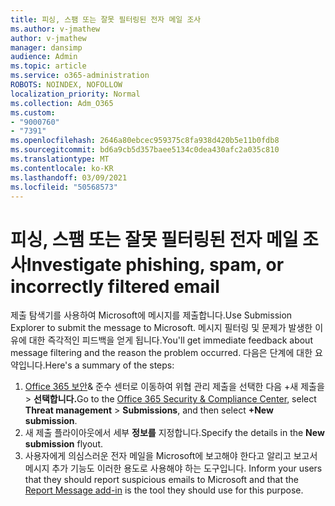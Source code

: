 ```yaml
---
title: 피싱, 스팸 또는 잘못 필터링된 전자 메일 조사
ms.author: v-jmathew
author: v-jmathew
manager: dansimp
audience: Admin
ms.topic: article
ms.service: o365-administration
ROBOTS: NOINDEX, NOFOLLOW
localization_priority: Normal
ms.collection: Adm_O365
ms.custom:
- "9000760"
- "7391"
ms.openlocfilehash: 2646a80ebcec959375c8fa938d420b5e11b0fdb8
ms.sourcegitcommit: bd6a9cb5d357baee5134c0dea430afc2a035c810
ms.translationtype: MT
ms.contentlocale: ko-KR
ms.lasthandoff: 03/09/2021
ms.locfileid: "50568573"
---
```

# <a name="investigate-phishing-spam-or-incorrectly-filtered-email"></a><span data-ttu-id="52976-102">피싱, 스팸 또는 잘못 필터링된 전자 메일 조사</span><span class="sxs-lookup"><span data-stu-id="52976-102">Investigate phishing, spam, or incorrectly filtered email</span></span>

<span data-ttu-id="52976-103">제출 탐색기를 사용하여 Microsoft에 메시지를 제출합니다.</span><span class="sxs-lookup"><span data-stu-id="52976-103">Use Submission Explorer to submit the message to Microsoft.</span></span> <span data-ttu-id="52976-104">메시지 필터링 및 문제가 발생한 이유에 대한 즉각적인 피드백을 얻게 됩니다.</span><span class="sxs-lookup"><span data-stu-id="52976-104">You'll get immediate feedback about message filtering and the reason the problem occurred.</span></span> <span data-ttu-id="52976-105">다음은 단계에 대한 요약입니다.</span><span class="sxs-lookup"><span data-stu-id="52976-105">Here's a summary of the steps:</span></span>

1. <span data-ttu-id="52976-106">[Office 365 보안](https://go.microsoft.com/fwlink/p/?linkid=2077143)& 준수 센터로 이동하여 위협 관리 제출을 선택한 다음 +새 제출을   >   **선택합니다.**</span><span class="sxs-lookup"><span data-stu-id="52976-106">Go to the [Office 365 Security & Compliance Center](https://go.microsoft.com/fwlink/p/?linkid=2077143), select **Threat management** > **Submissions**, and then select **+New submission**.</span></span>
2. <span data-ttu-id="52976-107">새 제출 플라이아웃에서 세부 **정보를** 지정합니다.</span><span class="sxs-lookup"><span data-stu-id="52976-107">Specify the details in the **New submission** flyout.</span></span>
3. <span data-ttu-id="52976-108">사용자에게 의심스러운 전자 메일을 Microsoft에 보고해야 한다고 알리고 보고서 메시지 추가 기능도 이러한 용도로 사용해야 하는 도구입니다. [](https://go.microsoft.com/fwlink/?linkid=2092385)</span><span class="sxs-lookup"><span data-stu-id="52976-108">Inform your users that they should report suspicious emails to Microsoft and that the [Report Message add-in](https://go.microsoft.com/fwlink/?linkid=2092385) is the tool they should use for this purpose.</span></span>
